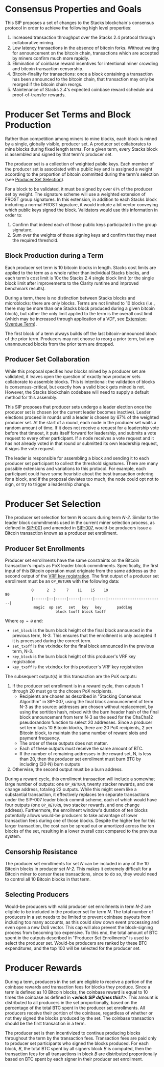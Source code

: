 # Consensus Properties and Goals

This SIP proposes a set of changes to the Stacks blockchain's consensus protocol
in order to achieve the following high level properties:

1. Increased transaction throughput over the Stacks 2.4 protocol through
   collaborative mining.
2. Low latency transactions in the absence of bitcoin forks. Without waiting for
   announcement on the bitcoin chain, transactions which are accepted by miners
   confirm much more rapidly.
3. Elimination of coinbase reward incentives for intentional miner crowding and
   bitcoin transaction censorship.
4. Bitcoin-finality for transactions: once a block containing a transaction has
   been announced to the bitcoin chain, that transaction may only be reorged if
   the bitcoin chain reorgs.
5. Maintenance of Stacks 2.4's expected coinbase reward schedule and
   proof-of-transfer rewards.

# Producer Set Terms and Block Production

Rather than competition among miners to mine blocks, each block is mined by a
single, globally visible, producer set. A producer set collaborates to mine
blocks during fixed length _terms_. For a given term, every Stacks block is
assembled and signed by that term's producer set.

The producer set is a collection of weighted public keys. Each member of the
producer set is associated with a public key and is assigned a weight according
to the proportion of bitcoin committed during the term's selection (see
[Producer Set Selection](#producer-set-selection)).

For a block to be validated, it must be signed by over `67%` of the producer set
by weight. The signature scheme will use a weighted extension of FROST group
signatures. In this extension, in addition to each Stacks block including a
normal FROST signature, it would include a bit vector conveying which public
keys signed the block. Validators would use this information in order to:

1. Confirm that indeed each of those public keys participated in the group
   signature.
2. Sum over the weights of those signing keys and confirm that they meet the
   required threshold.

## Block Production during a Term

Each producer set term is 10 bitcoin blocks in length. Stacks cost limits are
applied to the term as a whole rather than individual Stacks blocks, and each
term's cost limit is 10x the Stacks 2.4 single block limit (or the single block
limit after improvements to the Clarity runtime and improved benchmark results).

During a term, there is no distinction between Stacks blocks and microblocks:
there are only blocks. Terms are not limited to 10 blocks (i.e., there may be
more than one Stacks block produced during a given bitcoin block), but rather
the only limit applied to the term is the overall cost limit (which may be
increased through application of a VDF, see
[Extension: Overdue Term](#overdue-terms)).

The first block of a term always builds off the last bitcoin-announced block of
the prior term. Producers may not choose to reorg a prior term, but any
unannounced blocks from the prior term are dropped.

## Producer Set Collaboration

While this proposal specifies how blocks mined by a producer set are validated,
it leaves open the question of exactly how producer sets collaborate to assemble
blocks. This is intentional: the validation of blocks is consensus-critical, but
exactly how a valid block gets mined is not. However, the Stacks blockchain
codebase will need to supply a default method for this assembly.

This SIP proposes that producer sets undergo a leader election once the producer
set is chosen (or the current leader becomes inactive). Leader elections proceed
in rounds until a leader is chosen by 67% of the weighted producer set. At the
start of a round, each node in the producer set waits a random amount of time.
If it does not receive a request for a leadership vote before that timeout, it
puts itself forward for leadership, and submits a vote request to every other
participant. If a node receives a vote request and it has not already voted in
that round or submitted its own leadership request, it signs the vote request.

The leader is responsible for assembling a block and sending it to each producer
set participant to collect the threshold signatures. There are many possible
extensions and variations to this protocol. For example, each participant could
have some heuristic about the best transaction ordering for a block, and if the
proposal deviates too much, the node could opt not to sign, or try to trigger a
leadership change.

# Producer Set Selection

The producer set selection for term _N_ occurs during term _N-2_. Similar to the
leader block commitments used in the current miner selection process, as defined
in
[SIP-001](https://github.com/stacksgov/sips/blob/main/sips/sip-001/sip-001-burn-election.md)
and amended in
[SIP-007](https://github.com/stacksgov/sips/blob/main/sips/sip-007/sip-007-stacking-consensus.md),
would-be producers issue a Bitcoin transaction known as a producer set
enrollment.

## Producer Set Enrollments

Producer set enrollments have the same constraints on the Bitcoin transaction's
inputs as PoX leader block commitments. Specifically, the first input of this
Bitcoin operation must originate from the same address as the second output of
the
[VRF key registration](https://github.com/stacksgov/sips/blob/main/sips/sip-001/sip-001-burn-election.md#leader-vrf-key-registrations).
The first output of a producer set enrollment must be an `OP_RETURN` with the
following data:

```
            0      2  3     7    11    15    19                         80
            |------|--|-----|-----|-----|-----|-------------------------|
             magic  op set   set   key   key       padding
                       block txoff block txoff
```

Where `op = @` and:

- `set_block` is the burn block height of the final block announced in the
  previous term, N-3. This ensures that the enrollment is only accepted if it is
  processed during the correct term.
- `set_txoff` is the vtxindex for the final block announced in the previous
  term, N-3.
- `key_block` is the burn block height of this producer's VRF key registration
- `key_txoff` is the vtxindex for this producer's VRF key registration

The subsequent output(s) in this transaction are the PoX outputs:

1. If the producer set enrollment is in a reward cycle, then outputs 1 through
   20 must go to the chosen PoX recipients.
   - Recipients are chosen as described in "Stacking Consensus Algorithm" in
     SIP-007, using the final block announcement of term N-3 as the source:
     addresses are chosen without replacement, by using the sortition hash,
     mixed with the burn header hash of the final block announcement from term
     N-3 as the seed for the ChaCha12 pseudorandom function to select 20
     addresses. Since a producer set term lasts 10 Bitcoin blocks, there are 20
     PoX recipients, 2 per Bitcoin block, to maintain the same number of reward
     slots and payment frequency.
   - The order of these outputs does not matter.
   - Each of these outputs must receive the same amount of BTC.
   - If the number of remaining addresses in the reward set, N, is less than 20,
     then the producer set enrollment must burn BTC by including (20-N) burn
     outputs
2. Otherwise, the second output must be a burn address.

During a reward cycle, this enrollment transaction will include a somewhat large
number of outputs: one `OP_RETURN`, twenty stacker rewards, and one change
address, totaling 22 outputs. While this might seem like a substantial
transaction, it effectively replaces ten separate transactions under the SIP-007
leader block commit scheme, each of which would have four outputs (one
`OP_RETURN`, two stacker rewards, and one change address). Furthermore, the
enrollment window's duration of ten blocks potentially allows would-be producers
to take advantage of lower transaction fees during one of those blocks. Despite
the higher fee for this larger transaction, the cost can be spread out or
amortized across the ten blocks of the set, resulting in a lower overall cost
compared to the previous system.

## Censorship Resistance

The producer set enrollments for set _N_ can be included in any of the 10
Bitcoin blocks in producer set _N-2_. This makes it extremely difficult for a
Bitcoin miner to censor these transactions, since to do so, they would need to
control all 10 Bitcoin blocks in that term.

## Selecting Producers

Would-be producers with valid producer set enrollments in term _N-2_ are
eligible to be included in the producer set for term _N_. The total number of
producers in a set needs to be limited to prevent coinbase payouts from
including too many accounts, as this could slow down event processing and even
open a new DoS vector. This cap will also prevent the block-signing process from
becoming too expensive. To this end, the total amount of BTC spent in the
outputs described in "Producer Set Enrollments" is used to select the producer
set. Would-be producers are ranked by these BTC expenditures, and the top 100
will be selected for the producer set.

# Producer Rewards

During a term, producers in the set are eligible to receive a portion of the
coinbase rewards and transaction fees for blocks they produce. Since a term is
defined as 10 Bitcoin blocks, the coinbase reward is equal to 10 times the
coinbase as defined in **_<which SIP defines this?>_**. This amount is
distributed to all producers in the set proportionally, based on the percentage
of the total BTC spent in the producer set enrollments. All producers receive
their portion of the coinbase, regardless of whether or not they signed the
blocks produced by the set. The coinbase transaction should be the first
transaction in a term.

The producer set is then incentivized to continue producing blocks throughout
the term by the transaction fees. Transaction fees are paid only to producer set
participants who signed the blocks produced. For each block, _B_, the total BTC
spent by all signers block _B_ is computed, then the transaction fees for all
transactions in block _B_ are distributed proportionally based on BTC spent by
each signer in their producer set enrollment.
